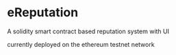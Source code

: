 # eReputation
A solidity smart contract based reputation system with UI

currently deployed on the ethereum testnet network
